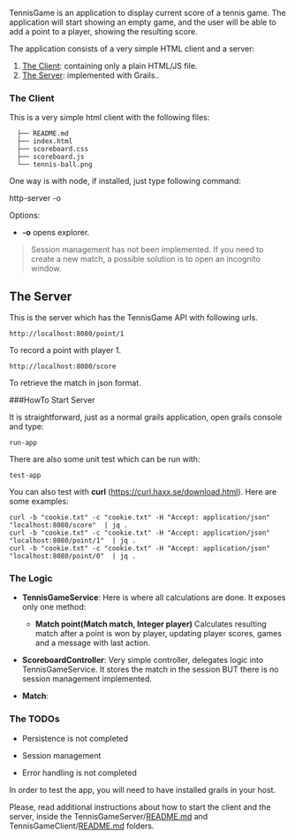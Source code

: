 

TennisGame is an application to display current score of a tennis game. The application will start showing an empty game, and the user will be able to add a point to a player, showing the resulting score.

The application consists of a very simple HTML client and a server:

  1. [The Client](#section_client): containing only a plain HTML/JS file.
  1. [The Server](#section_server): implemented with Grails..
 
<a name='section_client'/>

### The Client

This is a very simple html client with the following files:
  
      ├── README.md
      ├── index.html
      ├── scoreboard.css
      ├── scoreboard.js
      └── tennis-ball.png

One way is with node, if installed, just type following command:
  
  http-server -o 

Options:

* **-o** opens explorer.

> Session management has not been implemented. 
> If you need to create a new match, a possible solution is to open  an incognito window.

<!--
  http-server -c-1 -o --cors
--->
  
<a name='section_server'/>

## The Server

This is the server which has the TennisGame API with following urls.

    http://localhost:8080/point/1
    
To record a point with player 1.
    
    http://localhost:8080/score

To retrieve the match in json format.

###HowTo Start Server

It is straightforward, just as a normal grails application, open grails console and type:

    run-app
    
There are also some unit test which can be run with:

    test-app
    
You can also test with __curl__ (https://curl.haxx.se/download.html). Here are some examples:

    curl -b "cookie.txt" -c "cookie.txt" -H "Accept: application/json" "localhost:8080/score"  | jq .
    curl -b "cookie.txt" -c "cookie.txt" -H "Accept: application/json" "localhost:8080/point/1"  | jq .
    curl -b "cookie.txt" -c "cookie.txt" -H "Accept: application/json" "localhost:8080/point/0"  | jq .
    
### The Logic

* **TennisGameService**: Here is where all calculations are done. It exposes only one method:

    *  **Match point(Match match, Integer player)** Calculates resulting match after a point is won by player, updating player scores, games and a message with last action.

* **ScoreboardController**: Very simple controller, delegates logic into TennisGameService. 
It stores the match in the session BUT there is no session management implemented. 

* **Match**:
        
### The TODOs

* Persistence is not completed

* Session management

* Error handling is not completed

<!--
    http-server -c-1 -o --cors
--->

In order to test the app, you will need to have installed grails in your host. 

Please, read additional instructions about how to start the client and the server, inside the TennisGameServer/[README.md](https://github.com/mean-develpr/TennisGame/blob/master/TennisGameServer/README.md) and TennisGameClient/[README.md](https://github.com/mean-develpr/TennisGame/blob/master/TennisGameClient/README.md) folders.

